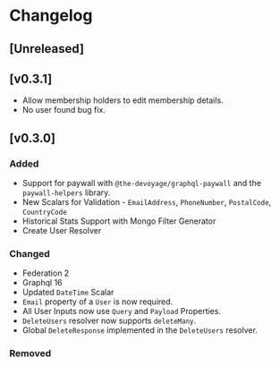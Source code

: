 # Changelog

## [Unreleased]

## [v0.3.1]
- Allow membership holders to edit membership details.
- No user found bug fix. 

## [v0.3.0]

### Added
- Support for paywall with `@the-devoyage/graphql-paywall` and the `paywall-helpers` library.
- New Scalars for Validation - `EmailAddress`, `PhoneNumber`, `PostalCode`, `CountryCode`
- Historical Stats Support with Mongo Filter Generator
- Create User Resolver

### Changed
- Federation 2
- Graphql 16
- Updated `DateTime` Scalar
- `Email` property of a `User` is now required.
-  All User Inputs now use `Query` and `Payload` Properties.
- `DeleteUsers` resolver now supports `deleteMany`.
- Global `DeleteResponse` implemented in the `DeleteUsers` resolver.

### Removed


